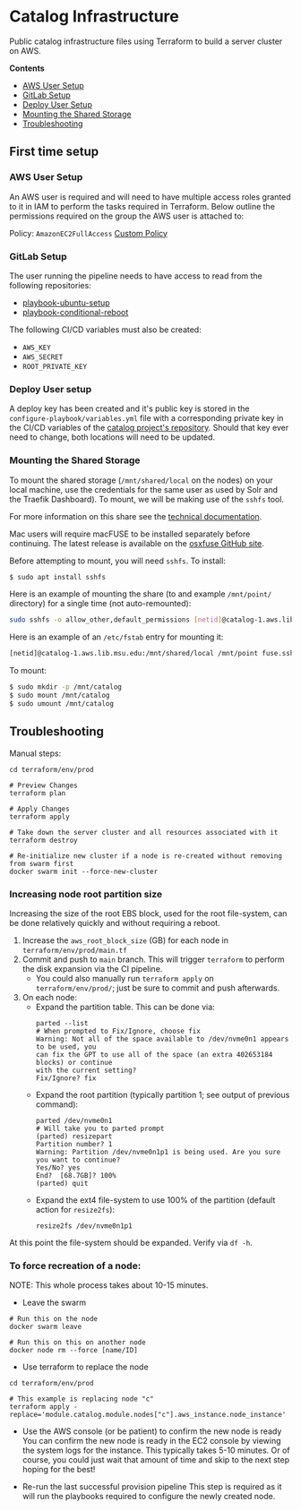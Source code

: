 # Catalog Infrastructure
Public catalog infrastructure files using Terraform to build
a server cluster on AWS.

**Contents**
* [AWS User Setup](#aws-user-setup)
* [GitLab Setup](#gitlab-setup)
* [Deploy User Setup](#deploy-user-setup)
* [Mounting the Shared Storage](#mounting-the-shared-storage)
* [Troubleshooting](#troubleshooting)

## First time setup

### AWS User Setup
An AWS user is required and will need to have multiple access roles granted to it in IAM
to perform the tasks required in Terraform. Below outline the permissions required on the group
the AWS user is attached to:

Policy: `AmazonEC2FullAccess`
[Custom Policy](user-policy.json)

### GitLab Setup
The user running the pipeline needs to have access to read from the following repositories:  
* [playbook-ubuntu-setup](https://gitlab.msu.edu/msu-libraries/devops/playbook-ubuntu-setup)
* [playbook-conditional-reboot](https://gitlab.msu.edu/msu-libraries/systems/playbook-conditional-reboot)

The following CI/CD variables must also be created: 
* `AWS_KEY`
* `AWS_SECRET`
* `ROOT_PRIVATE_KEY`

### Deploy User setup
A deploy key has been created and it's public key is stored in the `configure-playbook/variables.yml` file with 
a corresponding private key in the CI/CD variables of the
[catalog project's repository](https://gitlab.msu.edu/msu-libraries/devops/catalog). Should that key ever need to change,
both locations will need to be updated.


### Mounting the Shared Storage
To mount the shared storage (`/mnt/shared/local` on the nodes) on your local machine, use
the credentials for the same user as used by Solr and the Traefik Dashboard). To mount,
we will be making use of the `sshfs` tool.

For more information on this share see the
[technical documentation](https://msu-libraries.github.io/catalog/first-time-setup/#for-local-development).

Mac users will require macFUSE to be installed separately before continuing.
The latest release is available on the [osxfuse GitHub site](https://osxfuse.github.io/).

Before attempting to mount, you will need `sshfs`. To install:
```bash
$ sudo apt install sshfs
```

Here is an example of mounting the share (to and example `/mnt/point/` directory) for a single time (not auto-remounted):
```bash
sudo sshfs -o allow_other,default_permissions [netid]@catalog-1.aws.lib.msu.edu:/mnt/shared/local /mnt/point
```

Here is an example of an `/etc/fstab` entry for mounting it:
```bash
[netid]@catalog-1.aws.lib.msu.edu:/mnt/shared/local /mnt/point fuse.sshfs noauto,x-systemd.automount,_netdev,reconnect,identityfile=/home/[netid]/.ssh/id_ed25519,allow_other,default_permissions 0 0
```

To mount:
```bash
$ sudo mkdir -p /mnt/catalog
$ sudo mount /mnt/catalog
$ sudo umount /mnt/catalog
```

## Troubleshooting
Manual steps:
```
cd terraform/env/prod

# Preview Changes
terraform plan

# Apply Changes
terraform apply

# Take down the server cluster and all resources associated with it
terraform destroy

# Re-initialize new cluster if a node is re-created without removing from swarm first
docker swarm init --force-new-cluster 
```

### Increasing node root partition size
Increasing the size of the root EBS block, used for the root file-system, can
be done relatively quickly and without requiring a reboot.

1. Increase the `aws_root_block_size` (GB) for each node in `terraform/env/prod/main.tf`
2. Commit and push to `main` branch. This will trigger `terraform` to perform the disk expansion via the CI pipeline.
    - You could also manually run `terraform apply` on `terraform/env/prod/`; just be sure to commit and push afterwards.
3. On each node:
    - Expand the partition table. This can be done via:
      ```
      parted --list
      # When prompted to Fix/Ignore, choose fix
      Warning: Not all of the space available to /dev/nvme0n1 appears to be used, you
      can fix the GPT to use all of the space (an extra 402653184 blocks) or continue
      with the current setting?
      Fix/Ignore? fix
      ```
    - Expand the root partition (typically partition 1; see output of previous command):
      ```
      parted /dev/nvme0n1
      # Will take you to parted prompt
      (parted) resizepart
      Partition number? 1
      Warning: Partition /dev/nvme0n1p1 is being used. Are you sure you want to continue?
      Yes/No? yes
      End?  [68.7GB]? 100%
      (parted) quit
      ```
    - Expand the ext4 file-system to use 100% of the partition (default action for `resize2fs`):
      ```
      resize2fs /dev/nvme0n1p1
      ```

At this point the file-system should be expanded. Verify via `df -h`.

### To force recreation of a node:
NOTE: This whole process takes about 10-15 minutes.
 
* Leave the swarm
```
# Run this on the node
docker swarm leave

# Run this on this on another node
docker node rm --force [name/ID]
```

* Use terraform to replace the node
```
cd terraform/env/prod

# This example is replacing node "c"
terraform apply -replace='module.catalog.module.nodes["c"].aws_instance.node_instance'
```
* Use the AWS console (or be patient) to confirm the new node is ready
You can confirm the new node is ready in the EC2 console by viewing the system logs for the instance.
This typically takes 5-10 minutes. Or of course, you could just wait that amount of time and skip to the
next step hoping for the best!

* Re-run the last successful provision pipeline
This step is required as it will run the playbooks required to configure the newly created node.

